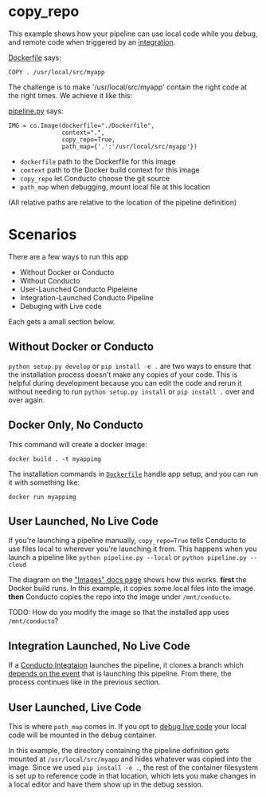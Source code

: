 # copy_repo

This example shows how your pipeline can use local code while you debug, and remote code when triggered by an [integration](https://conducto.com/docs/integrations).

[Dockerfile](./Dockerfile) says:
```
COPY . /usr/local/src/myapp
```

The challenge is to make '/usr/local/src/myapp' contain the right code at the right times.  We achieve it like this:

[pipeline.py](./pipeline.py) says:

```
IMG = co.Image(dockerfile="./Dockerfile",
               context=".",
               copy_repo=True,
               path_map={'.':'/usr/local/src/myapp'})
```

- `dockerfile` path to the Dockerfile for this image
- `context` path to the Docker build context for this image
- `copy_repo` let Conducto choose the git source
- `path_map` when debugging, mount local file at this location

(All relative paths are relative to the location of the pipeline definition)

# Scenarios

There are a few ways to run this app

 - Without Docker or Conducto
 - Without Conducto
 - User-Launched Conducto Pipeleine
 - Integration-Launched Conducto Pipeline
 - Debuging with Live code

Each gets a amall section below.

## Without Docker or Conducto

`python setup.py develop` or `pip install -e .` are two ways to ensure that the installation process doesn't make any copies of your code.
This is helpful during development because you can edit the code and rerun it without needing to run `python setup.py install` or `pip install .` over and over again.

## Docker Only, No Conducto

This command will create a docker image:

```
docker build . -t myappimg
```

The installation commands in [`Dockerfile`](./Dockerfile) handle app setup, and you can run it with something like:

```
docker run myappimg
```

## User Launched, No Live Code

If you're launching a pipeline manually, `copy_repo=True` tells Conducto to use files local to wherever you're launching it from.
This happens when you launch a pipeline like `python pipeline.py --local` or `python pipeline.py --cloud`

The diagram on the ["Images" docs page](https://www.conducto.com/docs/basics/images) shows how this works.
**first** the Docker build runs.
In this example, it copies some local files into the image.
**then** Conducto copies the repo into the image under `/mnt/conducto`.

TODO: How do you modify the image so that the installed app uses `/mnt/conducto`?


## Integration Launched, No Live Code

If a [Conducto Integtaion](https://www.conducto.com/docs/integrations) launches the pipeline, it clones a branch which [depends on the event](https://www.conducto.com/docs/integrations/github#events-and-parameters) that is launching this pipeline.
From there, the process continues like in the previous section.

## User Launched, Live Code

This is where `path_map` comes in.
If you opt to [debug live code](https://www.conducto.com/docs/basics/debugging#debugging-live-code) your local code will be mounted in the debug container.

In this example, the directory containing the pipeline definition gets mounted at `/usr/local/src/myapp` and hides whatever was copied into the image.
Since we used `pip install -e .`, the rest of the container filesystem is set up to reference code in that location, which lets you make changes in a local editor and have them show up in the debug session.
